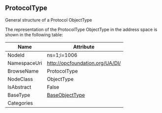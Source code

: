 <!-- objecttype -->
## ProtocolType
General structure of a Protocol ObjectType  
<!-- end of text -->
The representation of the ProtocolType ObjectType in the address space is shown in the following table:  

|Name|Attribute|
|---|---|
|NodeId|ns=1;i=1006|
|NamespaceUri|http://opcfoundation.org/UA/DI/|
|BrowseName|ProtocolType|
|NodeClass|ObjectType|
|IsAbstract|False|
|BaseType|[BaseObjectType](../../../Core/Part5/ObjectTypes/BaseObjectType/readme.md)|
|Categories||


